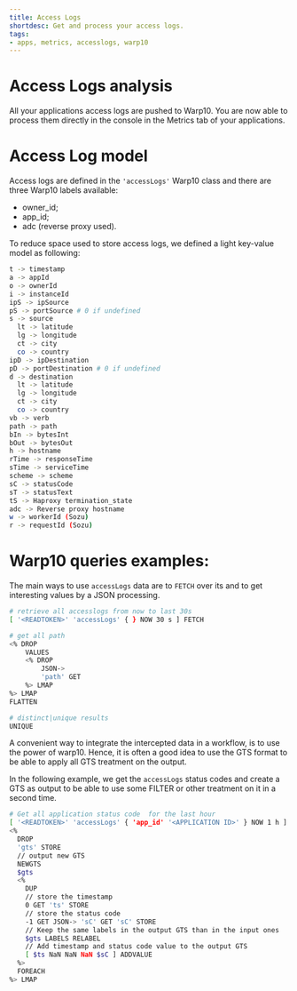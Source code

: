 ```yaml
---
title: Access Logs
shortdesc: Get and process your access logs.
tags:
- apps, metrics, accesslogs, warp10
---
```


# Access Logs analysis

All your applications access logs are pushed to Warp10. You are now able to process them directly in the console in the Metrics tab of your applications.

# Access Log model

Access logs are defined in the `'accessLogs'` Warp10 class and there are three Warp10 labels available:

* owner_id;
* app_id;
* adc (reverse proxy used).

To reduce space used to store access logs, we defined a light key-value model as following:

```bash
t -> timestamp
a -> appId
o -> ownerId
i -> instanceId
ipS -> ipSource
pS -> portSource # 0 if undefined
s -> source
  lt -> latitude
  lg -> longitude
  ct -> city
  co -> country
ipD -> ipDestination
pD -> portDestination # 0 if undefined
d -> destination
  lt -> latitude
  lg -> longitude
  ct -> city
  co -> country
vb -> verb
path -> path
bIn -> bytesInt
bOut -> bytesOut
h -> hostname
rTime -> responseTime
sTime -> serviceTime
scheme -> scheme
sC -> statusCode
sT -> statusText
tS -> Haproxy termination_state
adc -> Reverse proxy hostname
w -> workerId (Sozu)
r -> requestId (Sozu)
```

# Warp10 queries examples:

The main ways to use `accessLogs` data are to `FETCH` over its and to get interesting values by a JSON processing.

```bash
# retrieve all accesslogs from now to last 30s
[ '<READTOKEN>' 'accessLogs' { } NOW 30 s ] FETCH

# get all path
<% DROP
    VALUES
    <% DROP
        JSON->
        'path' GET
    %> LMAP
%> LMAP
FLATTEN

# distinct|unique results
UNIQUE
```

A convenient way to integrate the intercepted data in a workflow, is to use the power of warp10. Hence, it is often a good idea to use the GTS format to be able to apply all GTS treatment on the output.

In the following example, we get the `accessLogs` status codes and create a GTS as output to be able to use some FILTER or other treatment on it in a second time.

```bash
# Get all application status code  for the last hour
[ '<READTOKEN>' 'accessLogs' { 'app_id' '<APPLICATION ID>' } NOW 1 h ] FETCH
<%
  DROP
  'gts' STORE
  // output new GTS
  NEWGTS
  $gts 
  <%
    DUP
    // store the timestamp
    0 GET 'ts' STORE
    // store the status code
    -1 GET JSON-> 'sC' GET 'sC' STORE
    // Keep the same labels in the output GTS than in the input ones
    $gts LABELS RELABEL
    // Add timestamp and status code value to the output GTS
    [ $ts NaN NaN NaN $sC ] ADDVALUE
  %>
  FOREACH
%> LMAP
```
